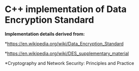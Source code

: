 # C++ implementation of Data Encryption Standard



__Implementation details derived from:__

*https://en.wikipedia.org/wiki/Data_Encryption_Standard

*https://en.wikipedia.org/wiki/DES_supplementary_material

*Cryptography and Network Security: Principles and Practice






